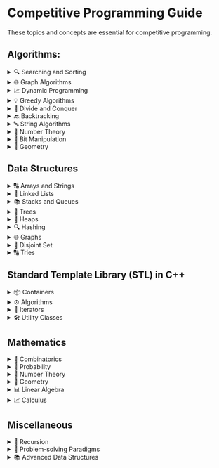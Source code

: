 # Competitive Programming Guide

These topics and concepts are essential for competitive programming.

## Algorithms:


<details>
  <summary>🔍 Searching and Sorting</summary>
  
  - **`Binary search`**
  - **`Merge sort`**
  - **`Quick sort`**
</details>

<details>
  <summary>🌐 Graph Algorithms</summary>
  
  - **`Breadth-first search (BFS)`**
  - **`Depth-first search (DFS)`**
  - **`Dijkstra's algorithm`**
  - **`Floyd-Warshall`**
  - **`Kruskal's algorithm`**
  - **`Prim's algorithm`**
  - **`Topological sort`**
</details>

<details>
  <summary>📈 Dynamic Programming</summary>
  
  - **`Understanding the concept of state`**
  - **`Memoization`**
  - **`Tabulation`**
</details>

<details>
  <summary>💡 Greedy Algorithms</summary>
  
  - **`Activity selection`**
  - **`Fractional knapsack`**
</details>

<details>
  <summary>🔄 Divide and Conquer</summary>
  
  - **`Master theorem`**
  - **`Strassen’s Matrix Multiplication`**
  - **`Closest Pair of Points`**
</details>

<details>
  <summary>🔙 Backtracking</summary>
  
  - **`N-Queens problem`**
  - **`Hamiltonian cycle`**
  - **`Sudoku solver`**
</details>

<details>
  <summary>🔤 String Algorithms</summary>
  
  - **`KMP`**
  - **`Z-algorithm`**
  - **`Rabin-Karp`**
  - **`Manacher's algorithm`**
</details>

<details>
  <summary>🔢 Number Theory</summary>
  
  - **`Euclidean algorithms`**
  - **`Modular arithmetic`**
  - **`Fermat’s theorem`**
  - **`Euler’s totient function`**
</details>

<details>
  <summary>🔧 Bit Manipulation</summary>
  
  - **`Basic operations`**
  - **`Bitmasking`**
</details>

<details>
  <summary>📐 Geometry</summary>
  
  - **`Convex hull`**
  - **`Line intersection`**
</details>

## Data Structures

<details>
  <summary>🔠 Arrays and Strings</summary>
  
  - **`Arrays`**
  - **`Strings`**
</details>

<details>
  <summary>🔗 Linked Lists</summary>
  
  - **`Singly linked list`**
  - **`Doubly linked list`**
</details>

<details>
  <summary>📚 Stacks and Queues</summary>
  
  - **`Stacks`**
  - **`Queues`**
</details>

<details>
  <summary>🌳 Trees</summary>
  
  - **`Binary trees`**
  - **`Binary search trees`**
  - **`AVL trees`**
  - **`Segment trees`**
  - **`Fenwick trees`**
</details>

<details>
  <summary>🔺 Heaps</summary>
  
  - **`Binary heap`**
  - **`Fibonacci heap`**
</details>

<details>
  <summary>🔍 Hashing</summary>
  
  - **`Hash table`**
  - **`Hash functions`**
</details>

<details>
  <summary>🌐 Graphs</summary>
  
  - **`Adjacency matrix`**
  - **`Adjacency list`**
</details>

<details>
  <summary>🔗 Disjoint Set</summary>
  
  - **`Union-find data structure`**
</details>

<details>
  <summary>🔠 Tries</summary>
  
  - **`Basic Trie`**
</details>

## Standard Template Library (STL) in C++

<details>
  <summary>📦 Containers</summary>
  
  - **`Vector`**
  - **`List`**
  - **`Deque`**
  - **`Set`**
  - **`Multiset`**
  - **`Map`**
  - **`Multimap`**
</details>

<details>
  <summary>⚙️ Algorithms</summary>
  
  - **`Sort`**
  - **`Reverse`**
  - **`Permute`**
  - **`Lower_bound`**
  - **`Upper_bound`**
</details>

<details>
  <summary>🔄 Iterators</summary>
  
  - **`Basic Iterators`**
</details>

<details>
  <summary>🛠️ Utility Classes</summary>
  
  - **`Pair`**
  - **`Stack`**
  - **`Queue`**
</details>

## Mathematics

<details>
  <summary>🔢 Combinatorics</summary>
  
  - **`Permutations`**
  - **`Combinations`**
  - **`Pigeonhole principle`**
</details>

<details>
  <summary>🎲 Probability</summary>
  
  - **`Basic Probability`**
  - **`Conditional Probability`**
  - **`Bayes' Theorem`**
</details>

<details>
  <summary>🔢 Number Theory</summary>
  
  - **`Prime numbers`**
  - **`Greatest common divisor`**
  - **`Least common multiple`**
</details>

<details>
  <summary>📐 Geometry</summary>
  
  - **`Basic concepts about points, lines, angles, and polygons`**
  - **`Line intersection`**
  - **`Circle properties`**
</details>

<details>
  <summary>📊 Linear Algebra</summary>
  
  - **`Matrices`**
  - **`Determinants`**
  - **`Eigenvalues and Eigenvectors`**
</details>

<details>
  <summary>📈 Calculus</summary>
  
  - **`Differential Calculus`**
  - **`Integral Calculus`**
  - **`Optimization problems`**
</details>

## Miscellaneous

<details>
  <summary>🔁 Recursion</summary>
  
  - **`Basic Recursion`**
  - **`Tail Recursion`**
</details>

<details>
  <summary>🧩 Problem-solving Paradigms</summary>
  
  - **`Brute force`**
  - **`Sliding window`**
  - **`Divide and Conquer`**
</details>

<details>
  <summary>📚 Advanced Data Structures</summary>
  
  - **`Suffix arrays`**
  - **`Suffix trees`**
  - **`Treap`**
</details>

